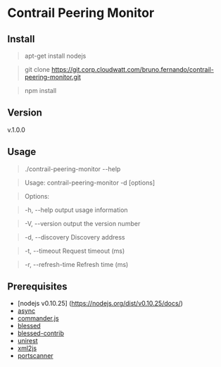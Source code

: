 # Contrail Peering Monitor

## Install
> apt-get install nodejs

> git clone https://git.corp.cloudwatt.com/bruno.fernando/contrail-peering-monitor.git

> npm install

## Version
 v.1.0.0

## Usage
> ./contrail-peering-monitor --help

>  Usage: contrail-peering-monitor -d <discovery-address> [options]

>  Options:

>    -h, --help                    output usage information

>    -V, --version                 output the version number

>    -d, --discovery <hostname>    Discovery address

>    -t, --timeout <time>          Request timeout (ms)

>    -r, --refresh-time <time>     Refresh time (ms)

## Prerequisites
 * [nodejs v0.10.25] (https://nodejs.org/dist/v0.10.25/docs/)
 * [async](https://www.npmjs.com/package/async)
 * [commander.js](https://www.npmjs.com/package/commander)
 * [blessed](https://github.com/chjj/blessed)
 * [blessed-contrib](https://github.com/yaronn/blessed-contrib)
 * [unirest](https://www.npmjs.com/package/unirest)
 * [xml2js](https://www.npmjs.com/package/xml2js)
 * [portscanner](https://www.npmjs.com/package/portscanner)
